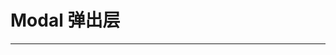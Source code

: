# Modal 弹出层
----
<!-- ### 基础用法
 使用```action-text-color```、```bg-color```和```placeholder```属性来定义 Search 的样式。
``` html
<form action="/"><XMSearch bg-color="#09c" @action="searchAction" v-model="value"></XMSearch></form>

<XMSearch placeholder="自定义placeholder" v-model="value" show-action @action="searchAction" @input="inputAction" action-text-color="#2d8cf0">search</XMSearch>
```

### 属性
| 参数      | 说明    | 类型      | 可选值       | 默认值   |
|---------- |-------- |---------- |-------------  |-------- |
| action-text-color  | 方法文字颜色   | string    |  自定义  |     —    |
| bg-color     | 背景颜色   | string  | 自定义 |  —   |
| placeholder     | placeholder   | string    | 自定义 |   请输入搜索关键字    |

### 方法
| 参数      | 说明    | 类型      | 可选值       | 默认值   |
|---------- |-------- |---------- |-------------  |-------- |
| action     | 按钮操作   | string    |  自定义  |     —    |
| input     | input监听方法   | string  |  自定义  |  —   | -->